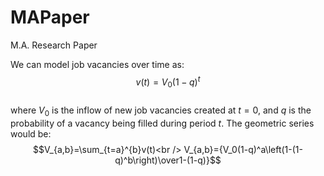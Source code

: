 # MAPaper
M.A. Research Paper

We can model job vacancies over time as: <br />
$$v(t)=V_0(1-q)^t$$<br />
where $V_0$ is the inflow of new job vacancies created at $t=0$, and $q$ is the probability of a vacancy being filled during period $t$. The geometric series would be:<br />
$$V_{a,b}=\sum_{t=a}^{b}v(t)<br />
V_{a,b}={V_0(1-q)^a\left(1-(1-q)^b\right)\over1-(1-q)}$$
